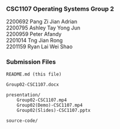 ### CSC1107 Operating Systems Group 2
2200692 Pang Zi Jian Adrian<br>
2200795 Ashley Tay Yong Jun<br>
2200959 Peter Afandy<br>
2201014 Tng Jian Rong<br>
2201159 Ryan Lai Wei Shao<br>

### Submission Files
```
README.md (this file)

Group02-CSC1107.docx

presentation/
    Group02-CSC1107.mp4
    Group02(Demo)-CSC1107.mp4
    Group02(Slides)-CSC1107.pptx

source-code/
    
```